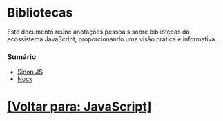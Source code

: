 # Bibliotecas

Este documento reúne anotações pessoais sobre bibliotecas do ecossistema JavaScript, proporcionando uma visão prática e informativa.

### Sumário

- [Sinon.JS](./2-sinon-js.md)
- [Nock](./3-nock.md)

# [[Voltar para: JavaScript]](../javascript.md)